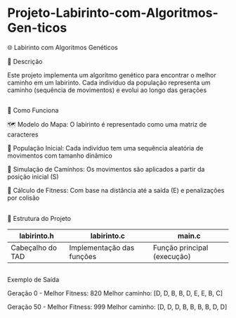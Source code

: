 # Projeto-Labirinto-com-Algoritmos-Gen-ticos
🌐 Labirinto com Algoritmos Genéticos

📌 Descrição

Este projeto implementa um algoritmo genético para encontrar o melhor caminho em um labirinto. Cada indivíduo da população representa um caminho (sequência de movimentos) e evolui ao longo das gerações
##

🚀 Como Funciona

🗺️ Modelo do Mapa: O labirinto é representado como uma matriz de caracteres

🧬 População Inicial: Cada indivíduo tem uma sequência aleatória de movimentos com tamanho dinâmico

📍 Simulação de Caminhos: Os movimentos são aplicados a partir da posição inicial (S)

🎯 Cálculo de Fitness: Com base na distância até a saída (E) e penalizações por colisão
##

📂 Estrutura do Projeto

| labirinto.h | labirinto.c | main.c |
|-------------|-------------|--------|
|Cabeçalho do TAD| Implementação das funções| Função principal (execução)|

##

 Exemplo de Saída

 Geração 0 - Melhor Fitness: 820
Melhor caminho: [D, D, B, B, D, E, E, B, C]

Geração 50 - Melhor Fitness: 999
Melhor caminho: [D, D, D, B, B, B, B, D, D]
##
